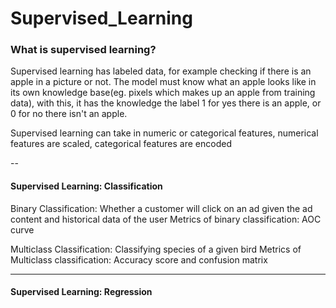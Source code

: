 # Supervised_Learning

### What is supervised learning?
Supervised learning has labeled data, for example checking if there is an apple in a picture or not. The model must know what an apple looks like in its own knowledge base(eg. pixels which makes up an apple from training data), with this, it has the knowledge the label 1 for yes there is an apple, or 0 for no there isn't an apple.

Supervised learning can take in numeric or categorical features, numerical features are scaled, categorical features are encoded

--

#### Supervised Learning: Classification
Binary Classification: Whether a customer will click on an ad given the ad content and historical data of the user
Metrics of binary classification: AOC curve

Multiclass Classification: Classifying species of a given bird
Metrics of Multiclass classification: Accuracy score and confusion matrix

---

#### Supervised Learning: Regression
